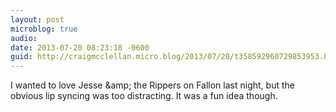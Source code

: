 ```yaml
---
layout: post
microblog: true
audio: 
date: 2013-07-20 08:23:18 -0600
guid: http://craigmcclellan.micro.blog/2013/07/20/t358592960729853953.html
---
```

I wanted to love Jesse &amp;amp; the Rippers on Fallon last night, but the obvious lip syncing was too distracting. It was a fun idea though.

